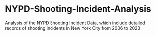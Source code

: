 # NYPD-Shooting-Incident-Analysis
Analysis of the NYPD Shooting Incident Data, which include detailed records of shooting incidents in New York City from 2006 to 2023
